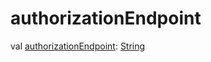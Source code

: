 # authorizationEndpoint


val [authorizationEndpoint](authorization-endpoint.md): [String](https://kotlinlang.org/api/latest/jvm/stdlib/kotlin/-string/index.html)
